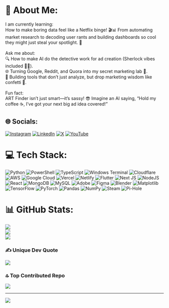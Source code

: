 # 💫 About Me:
I am currently learning:<br>How to make boring data feel like a Netflix binge! 🎬📊 From automating market research to decoding user rants and building dashboards so cool they might just steal your spotlight. 🚀<br><br>Ask me about:<br>🔍 How to make AI do the detective work for ad creation (Sherlock vibes included 🕵️‍♂️).<br>🌐 Turning Google, Reddit, and Quora into my secret marketing lab 🧪.<br>🚀 Building tools that don’t just analyze, but drop marketing wisdom like confetti 🎉.<br><br>Fun fact:<br>ART Finder isn’t just smart—it’s sassy! 😎 Imagine an AI saying, “Hold my coffee ☕, I’ve got your next big ad idea covered!”


## 🌐 Socials:
[![Instagram](https://img.shields.io/badge/Instagram-%23E4405F.svg?logo=Instagram&logoColor=white)](https://instagram.com/naiteek.dev) [![LinkedIn](https://img.shields.io/badge/LinkedIn-%230077B5.svg?logo=linkedin&logoColor=white)](https://www.linkedin.com/in/naiteek-choksi-7205b2227/) [![X](https://img.shields.io/badge/X-black.svg?logo=X&logoColor=white)](https://x.com/@ChoksiNaiteek) [![YouTube](https://img.shields.io/badge/YouTube-%23FF0000.svg?logo=YouTube&logoColor=white)](https://youtube.com/@naiteekkk) 

# 💻 Tech Stack:
![Python](https://img.shields.io/badge/python-3670A0?style=for-the-badge&logo=python&logoColor=ffdd54) ![PowerShell](https://img.shields.io/badge/PowerShell-%235391FE.svg?style=for-the-badge&logo=powershell&logoColor=white) ![TypeScript](https://img.shields.io/badge/typescript-%23007ACC.svg?style=for-the-badge&logo=typescript&logoColor=white) ![Windows Terminal](https://img.shields.io/badge/Windows%20Terminal-%234D4D4D.svg?style=for-the-badge&logo=windows-terminal&logoColor=white) ![Cloudflare](https://img.shields.io/badge/Cloudflare-F38020?style=for-the-badge&logo=Cloudflare&logoColor=white) ![AWS](https://img.shields.io/badge/AWS-%23FF9900.svg?style=for-the-badge&logo=amazon-aws&logoColor=white) ![Google Cloud](https://img.shields.io/badge/GoogleCloud-%234285F4.svg?style=for-the-badge&logo=google-cloud&logoColor=white) ![Vercel](https://img.shields.io/badge/vercel-%23000000.svg?style=for-the-badge&logo=vercel&logoColor=white) ![Netlify](https://img.shields.io/badge/netlify-%23000000.svg?style=for-the-badge&logo=netlify&logoColor=#00C7B7) ![Flutter](https://img.shields.io/badge/Flutter-%2302569B.svg?style=for-the-badge&logo=Flutter&logoColor=white) ![Next JS](https://img.shields.io/badge/Next-black?style=for-the-badge&logo=next.js&logoColor=white) ![NodeJS](https://img.shields.io/badge/node.js-6DA55F?style=for-the-badge&logo=node.js&logoColor=white) ![React](https://img.shields.io/badge/react-%2320232a.svg?style=for-the-badge&logo=react&logoColor=%2361DAFB) ![MongoDB](https://img.shields.io/badge/MongoDB-%234ea94b.svg?style=for-the-badge&logo=mongodb&logoColor=white) ![MySQL](https://img.shields.io/badge/mysql-4479A1.svg?style=for-the-badge&logo=mysql&logoColor=white) ![Adobe](https://img.shields.io/badge/adobe-%23FF0000.svg?style=for-the-badge&logo=adobe&logoColor=white) ![Figma](https://img.shields.io/badge/figma-%23F24E1E.svg?style=for-the-badge&logo=figma&logoColor=white) ![Blender](https://img.shields.io/badge/blender-%23F5792A.svg?style=for-the-badge&logo=blender&logoColor=white) ![Matplotlib](https://img.shields.io/badge/Matplotlib-%23ffffff.svg?style=for-the-badge&logo=Matplotlib&logoColor=black) ![TensorFlow](https://img.shields.io/badge/TensorFlow-%23FF6F00.svg?style=for-the-badge&logo=TensorFlow&logoColor=white) ![PyTorch](https://img.shields.io/badge/PyTorch-%23EE4C2C.svg?style=for-the-badge&logo=PyTorch&logoColor=white) ![Pandas](https://img.shields.io/badge/pandas-%23150458.svg?style=for-the-badge&logo=pandas&logoColor=white) ![NumPy](https://img.shields.io/badge/numpy-%23013243.svg?style=for-the-badge&logo=numpy&logoColor=white) ![Steam](https://img.shields.io/badge/steam-%23000000.svg?style=for-the-badge&logo=steam&logoColor=white) ![Pi-Hole](https://img.shields.io/badge/pihole-%2396060C.svg?style=for-the-badge&logo=pi-hole&logoColor=white)
# 📊 GitHub Stats:
![](https://github-readme-stats.vercel.app/api?username=nate1029&theme=dark&hide_border=false&include_all_commits=true&count_private=true)<br/>
![](https://github-readme-streak-stats.herokuapp.com/?user=nate1029&theme=dark&hide_border=false)<br/>
![](https://github-readme-stats.vercel.app/api/top-langs/?username=nate1029&theme=dark&hide_border=false&include_all_commits=true&count_private=true&layout=compact)

### ✍️ Unique Dev Quote
![](https://quotes-github-readme.vercel.app/api?type=horizontal&theme=radical)

### 🔝 Top Contributed Repo
![](https://github-contributor-stats.vercel.app/api?username=nate1029&limit=5&theme=dark&combine_all_yearly_contributions=true)

---
[![](https://visitcount.itsvg.in/api?id=nate1029&icon=0&color=0)](https://visitcount.itsvg.in)

<!-- Proudly created with GPRM ( https://gprm.itsvg.in ) -->
